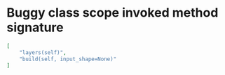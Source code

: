 # Buggy class scope invoked method signature

```json
[
    "layers(self)",
    "build(self, input_shape=None)"
]
```
